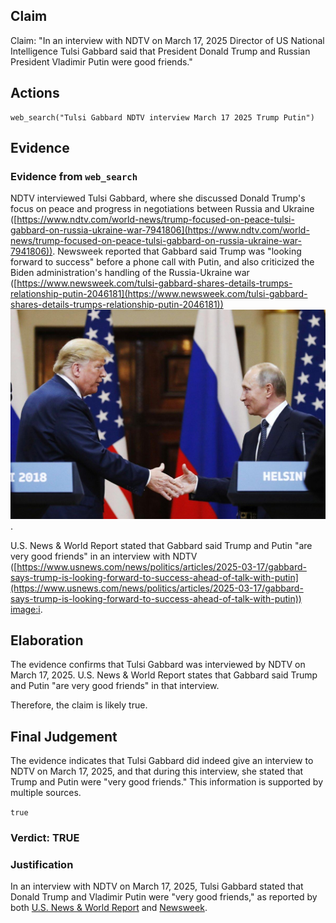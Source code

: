 ## Claim
Claim: "In an interview with NDTV on March 17, 2025 Director of US National Intelligence Tulsi Gabbard said that President Donald Trump and Russian President Vladimir Putin were good friends."

## Actions
```
web_search("Tulsi Gabbard NDTV interview March 17 2025 Trump Putin")
```

## Evidence
### Evidence from `web_search`
NDTV interviewed Tulsi Gabbard, where she discussed Donald Trump's focus on peace and progress in negotiations between Russia and Ukraine ([https://www.ndtv.com/world-news/trump-focused-on-peace-tulsi-gabbard-on-russia-ukraine-war-7941806](https://www.ndtv.com/world-news/trump-focused-on-peace-tulsi-gabbard-on-russia-ukraine-war-7941806)). Newsweek reported that Gabbard said Trump was "looking forward to success" before a phone call with Putin, and also criticized the Biden administration's handling of the Russia-Ukraine war ([https://www.newsweek.com/tulsi-gabbard-shares-details-trumps-relationship-putin-2046181](https://www.newsweek.com/tulsi-gabbard-shares-details-trumps-relationship-putin-2046181)) ![image 1416](media/2025-08-06_19-27-1754508465-724598.jpg).

U.S. News & World Report stated that Gabbard said Trump and Putin "are very good friends" in an interview with NDTV ([https://www.usnews.com/news/politics/articles/2025-03-17/gabbard-says-trump-is-looking-forward-to-success-ahead-of-talk-with-putin](https://www.usnews.com/news/politics/articles/2025-03-17/gabbard-says-trump-is-looking-forward-to-success-ahead-of-talk-with-putin)) <image:i>.


## Elaboration
The evidence confirms that Tulsi Gabbard was interviewed by NDTV on March 17, 2025. U.S. News & World Report states that Gabbard said Trump and Putin "are very good friends" in that interview.

Therefore, the claim is likely true.


## Final Judgement
The evidence indicates that Tulsi Gabbard did indeed give an interview to NDTV on March 17, 2025, and that during this interview, she stated that Trump and Putin were "very good friends." This information is supported by multiple sources.

`true`


### Verdict: TRUE

### Justification
In an interview with NDTV on March 17, 2025, Tulsi Gabbard stated that Donald Trump and Vladimir Putin were "very good friends," as reported by both [U.S. News & World Report](https://www.usnews.com/news/politics/articles/2025-03-17/gabbard-says-trump-is-looking-forward-to-success-ahead-of-talk-with-putin) and [Newsweek](https://www.newsweek.com/tulsi-gabbard-shares-details-trumps-relationship-putin-2046181).
